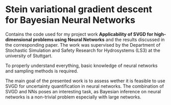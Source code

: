 # Stein variational gradient descent for Bayesian Neural Networks
Contains the code used for my project work **Applicability of SVGD for high-dimensional problems using Neural Networks** and the results discussed in the corresponding paper. The work was supervised by the Department of Stochastic Simulation and Safety Research for Hydrosystems (LS3) at the university of Stuttgart.

To properly understand everything, basic knowledge of neural networks and sampling methods is required.

The main goal of the presented work is to assess wether it is feasible to use SVGD for uncertainty quantification in neural networks. The combination of SVGD and NNs poses an interesting task, as Bayesian inference on neural networks is a non-trivial problem especially with large networks. 

